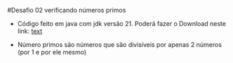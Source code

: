 #Desafio 02 verificando números primos

- Código feito em java com jdk versão 21.
Poderá fazer o Download neste link: [text](https://www.oracle.com/br/java/technologies/downloads/#java21)

- Número primos são números que são divisíveis por apenas 2 números (por 1 e por ele mesmo)